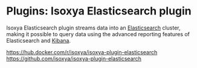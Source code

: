 # Plugins: Isoxya Elasticsearch plugin

Isoxya Elasticsearch plugin streams data into an [Elasticsearch](https://www.elastic.co/elasticsearch/) cluster, making it possible to query data using the advanced reporting features of Elasticsearch and [Kibana](https://www.elastic.co/kibana).

https://hub.docker.com/r/isoxya/isoxya-plugin-elasticsearch  
https://github.com/isoxya/isoxya-plugin-elasticsearch  
